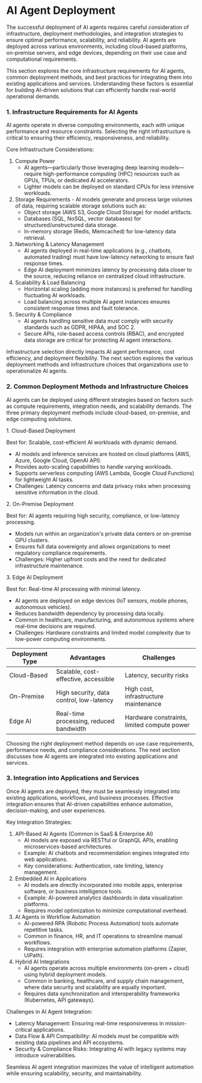# AI Agent Deployment

The successful deployment of AI agents requires careful consideration of infrastructure, deployment methodologies, and integration strategies to ensure optimal performance, scalability, and reliability. AI agents are deployed across various environments, including cloud-based platforms, on-premise servers, and edge devices, depending on their use case and computational requirements.

This section explores the core infrastructure requirements for AI agents, common deployment methods, and best practices for integrating them into existing applications and services. Understanding these factors is essential for building AI-driven solutions that can efficiently handle real-world operational demands.

### 1. Infrastructure Requirements for AI Agents

AI agents operate in diverse computing environments, each with unique performance and resource constraints. Selecting the right infrastructure is critical to ensuring their efficiency, responsiveness, and reliability.

Core Infrastructure Considerations:

1. Compute Power
   * AI agents—particularly those leveraging deep learning models—require high-performance computing (HPC) resources such as GPUs, TPUs, or dedicated AI accelerators.
   * Lighter models can be deployed on standard CPUs for less intensive workloads.
2. Storage Requirements - AI models generate and process large volumes of data, requiring scalable storage solutions such as:
   * Object storage (AWS S3, Google Cloud Storage) for model artifacts.
   * Databases (SQL, NoSQL, vector databases) for structured/unstructured data storage.
   * In-memory storage (Redis, Memcached) for low-latency data retrieval.
3. Networking & Latency Management
   * AI agents deployed in real-time applications (e.g., chatbots, automated trading) must have low-latency networking to ensure fast response times.
   * Edge AI deployment minimizes latency by processing data closer to the source, reducing reliance on centralized cloud infrastructure.
4. Scalability & Load Balancing
   * Horizontal scaling (adding more instances) is preferred for handling fluctuating AI workloads.
   * Load balancing across multiple AI agent instances ensures consistent response times and fault tolerance.
5. Security & Compliance
   * AI agents handling sensitive data must comply with security standards such as GDPR, HIPAA, and SOC 2.
   * Secure APIs, role-based access controls (RBAC), and encrypted data storage are critical for protecting AI agent interactions.

Infrastructure selection directly impacts AI agent performance, cost efficiency, and deployment flexibility. The next section explores the various deployment methods and infrastructure choices that organizations use to operationalize AI agents.

### 2. Common Deployment Methods and Infrastructure Choices

AI agents can be deployed using different strategies based on factors such as compute requirements, integration needs, and scalability demands. The three primary deployment methods include cloud-based, on-premise, and edge computing solutions.

1\. Cloud-Based Deployment

Best for: Scalable, cost-efficient AI workloads with dynamic demand.

* AI models and inference services are hosted on cloud platforms (AWS, Azure, Google Cloud, OpenAI API).
* Provides auto-scaling capabilities to handle varying workloads.
* Supports serverless computing (AWS Lambda, Google Cloud Functions) for lightweight AI tasks.
* Challenges: Latency concerns and data privacy risks when processing sensitive information in the cloud.

2\. On-Premise Deployment

Best for: AI agents requiring high security, compliance, or low-latency processing.

* Models run within an organization's private data centers or on-premise GPU clusters.
* Ensures full data sovereignty and allows organizations to meet regulatory compliance requirements.
* Challenges: Higher upfront costs and the need for dedicated infrastructure maintenance.

3\. Edge AI Deployment

Best for: Real-time AI processing with minimal latency.

* AI agents are deployed on edge devices (IoT sensors, mobile phones, autonomous vehicles).
* Reduces bandwidth dependency by processing data locally.
* Common in healthcare, manufacturing, and autonomous systems where real-time decisions are required.
* Challenges: Hardware constraints and limited model complexity due to low-power computing environments.

| Deployment Type | Advantages                               | Challenges                                  |
| --------------- | ---------------------------------------- | ------------------------------------------- |
| Cloud-Based     | Scalable, cost-effective, accessible     | Latency, security risks                     |
| On-Premise      | High security, data control, low-latency | High cost, infrastructure maintenance       |
| Edge AI         | Real-time processing, reduced bandwidth  | Hardware constraints, limited compute power |

Choosing the right deployment method depends on use case requirements, performance needs, and compliance considerations. The next section discusses how AI agents are integrated into existing applications and services.

### 3. Integration into Applications and Services

Once AI agents are deployed, they must be seamlessly integrated into existing applications, workflows, and business processes. Effective integration ensures that AI-driven capabilities enhance automation, decision-making, and user experiences.

Key Integration Strategies:

1. API-Based AI Agents (Common in SaaS & Enterprise AI)
   * AI models are exposed via RESTful or GraphQL APIs, enabling microservices-based architectures.
   * Example: AI chatbots and recommendation engines integrated into web applications.
   * Key considerations: Authentication, rate limiting, latency management.
2. Embedded AI in Applications
   * AI models are directly incorporated into mobile apps, enterprise software, or business intelligence tools.
   * Example: AI-powered analytics dashboards in data visualization platforms.
   * Requires model optimization to minimize computational overhead.
3. AI Agents in Workflow Automation
   * AI-powered RPA (Robotic Process Automation) tools automate repetitive tasks.
   * Common in finance, HR, and IT operations to streamline manual workflows.
   * Requires integration with enterprise automation platforms (Zapier, UiPath).
4. Hybrid AI Integrations
   * AI agents operate across multiple environments (on-prem + cloud) using hybrid deployment models.
   * Common in banking, healthcare, and supply chain management, where data security and scalability are equally important.
   * Requires data synchronization and interoperability frameworks (Kubernetes, API gateways).

Challenges in AI Agent Integration:

* Latency Management: Ensuring real-time responsiveness in mission-critical applications.
* Data Flow & API Compatibility: AI models must be compatible with existing data pipelines and API ecosystems.
* Security & Compliance Risks: Integrating AI with legacy systems may introduce vulnerabilities.

Seamless AI agent integration maximizes the value of intelligent automation while ensuring scalability, security, and maintainability.
